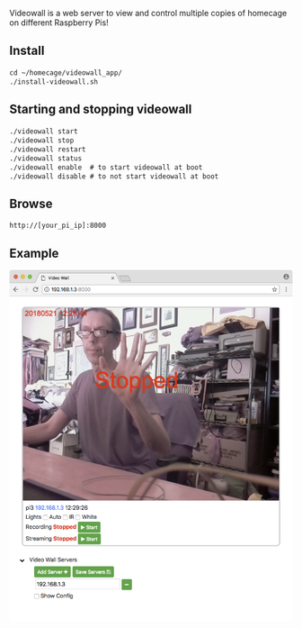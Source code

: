 Videowall is a web server to view and control multiple copies of homecage on different Raspberry Pis!

## Install

	cd ~/homecage/videowall_app/
	./install-videowall.sh

## Starting and stopping videowall

	./videowall start
	./videowall stop
	./videowall restart
	./videowall status
	./videowall enable	# to start videowall at boot
	./videowall disable # to not start videowall at boot
		
## Browse

	http://[your_pi_ip]:8000

## Example

<IMG SRC="img/videowall.png">

[install]: http://blog.cudmore.io/homecage/installing-the-software/